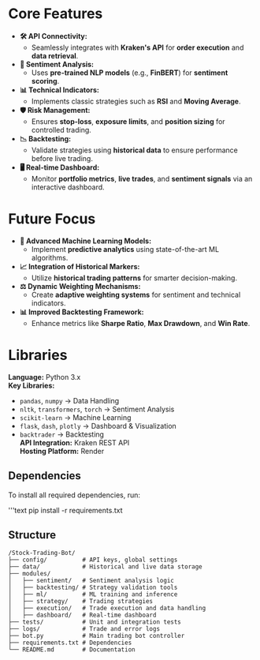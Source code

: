 
#   Core Features
- **🛠️ API Connectivity:**  
   - Seamlessly integrates with **Kraken's API** for **order execution** and **data retrieval**.
- **🧠 Sentiment Analysis:**  
   - Uses **pre-trained NLP models** (e.g., **FinBERT**) for **sentiment scoring**.
- **📊 Technical Indicators:**  
   - Implements classic strategies such as **RSI** and **Moving Average**.
- **🛡️ Risk Management:**  
   - Ensures **stop-loss**, **exposure limits**, and **position sizing** for controlled trading.
- **📉 Backtesting:**  
   - Validate strategies using **historical data** to ensure performance before live trading.
- **🖥️ Real-time Dashboard:**  
   - Monitor **portfolio metrics**, **live trades**, and **sentiment signals** via an interactive dashboard.
#  Future Focus
- **🤖 Advanced Machine Learning Models:**  
   - Implement **predictive analytics** using state-of-the-art ML algorithms.
- **📈 Integration of Historical Markers:**  
   - Utilize **historical trading patterns** for smarter decision-making.
- **⚖️ Dynamic Weighting Mechanisms:**  
   - Create **adaptive weighting systems** for sentiment and technical indicators.
- **📊 Improved Backtesting Framework:**  
   - Enhance metrics like **Sharpe Ratio**, **Max Drawdown**, and **Win Rate**.
#   Libraries
**Language:** Python 3.x  
**Key Libraries:**  
-  `pandas`, `numpy` → Data Handling  
-  `nltk`, `transformers`, `torch` → Sentiment Analysis  
-  `scikit-learn` → Machine Learning  
-  `flask`, `dash`, `plotly` → Dashboard & Visualization  
-  `backtrader` → Backtesting  
**API Integration:** Kraken REST API  
**Hosting Platform:** Render

## Dependencies

To install all required dependencies, run:

'''text
pip install -r requirements.txt


## Structure
```text
/Stock-Trading-Bot/
├── config/          # API keys, global settings
├── data/            # Historical and live data storage
├── modules/         
│   ├── sentiment/   # Sentiment analysis logic
│   ├── backtesting/ # Strategy validation tools
│   ├── ml/          # ML training and inference
│   ├── strategy/    # Trading strategies
│   ├── execution/   # Trade execution and data handling
│   ├── dashboard/   # Real-time dashboard
├── tests/           # Unit and integration tests
├── logs/            # Trade and error logs
├── bot.py           # Main trading bot controller
├── requirements.txt # Dependencies
└── README.md        # Documentation



